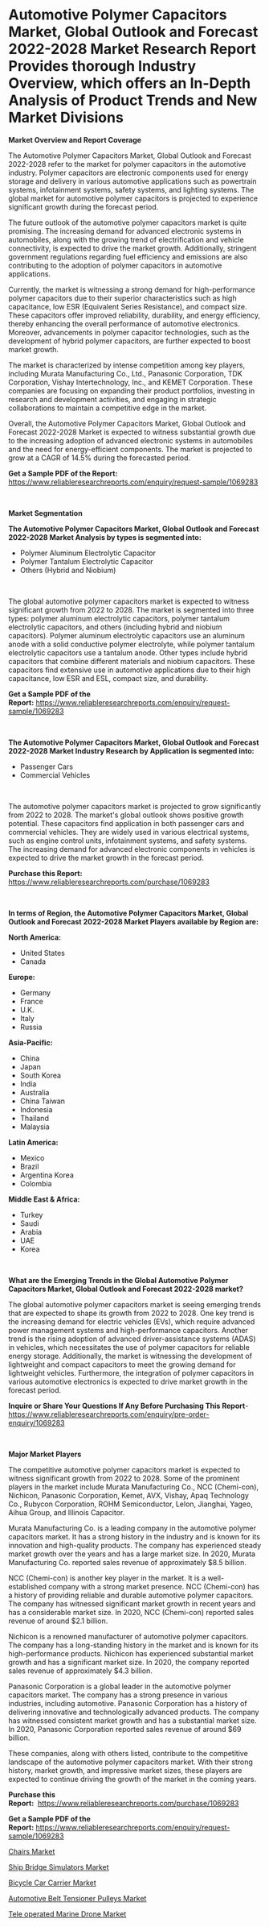 <p><h1>Automotive Polymer Capacitors Market, Global Outlook and Forecast 2022-2028 Market Research Report Provides thorough Industry Overview, which offers an In-Depth Analysis of Product Trends and New Market Divisions</h1></p><p><strong>Market Overview and Report Coverage</strong></p>
<p><p>The Automotive Polymer Capacitors Market, Global Outlook and Forecast 2022-2028 refer to the market for polymer capacitors in the automotive industry. Polymer capacitors are electronic components used for energy storage and delivery in various automotive applications such as powertrain systems, infotainment systems, safety systems, and lighting systems. The global market for automotive polymer capacitors is projected to experience significant growth during the forecast period.</p><p>The future outlook of the automotive polymer capacitors market is quite promising. The increasing demand for advanced electronic systems in automobiles, along with the growing trend of electrification and vehicle connectivity, is expected to drive the market growth. Additionally, stringent government regulations regarding fuel efficiency and emissions are also contributing to the adoption of polymer capacitors in automotive applications.</p><p>Currently, the market is witnessing a strong demand for high-performance polymer capacitors due to their superior characteristics such as high capacitance, low ESR (Equivalent Series Resistance), and compact size. These capacitors offer improved reliability, durability, and energy efficiency, thereby enhancing the overall performance of automotive electronics. Moreover, advancements in polymer capacitor technologies, such as the development of hybrid polymer capacitors, are further expected to boost market growth.</p><p>The market is characterized by intense competition among key players, including Murata Manufacturing Co., Ltd., Panasonic Corporation, TDK Corporation, Vishay Intertechnology, Inc., and KEMET Corporation. These companies are focusing on expanding their product portfolios, investing in research and development activities, and engaging in strategic collaborations to maintain a competitive edge in the market.</p><p>Overall, the Automotive Polymer Capacitors Market, Global Outlook and Forecast 2022-2028 Market is expected to witness substantial growth due to the increasing adoption of advanced electronic systems in automobiles and the need for energy-efficient components. The market is projected to grow at a CAGR of 14.5% during the forecasted period.</p></p>
<p><strong>Get a Sample PDF of the Report:</strong> <a href="https://www.reliableresearchreports.com/enquiry/request-sample/1069283">https://www.reliableresearchreports.com/enquiry/request-sample/1069283</a></p>
<p>&nbsp;</p>
<p><strong>Market Segmentation</strong></p>
<p><strong>The Automotive Polymer Capacitors Market, Global Outlook and Forecast 2022-2028 Market Analysis by types is segmented into:</strong></p>
<p><ul><li>Polymer Aluminum Electrolytic Capacitor</li><li>Polymer Tantalum Electrolytic Capacitor</li><li>Others (Hybrid and Niobium)</li></ul></p>
<p>&nbsp;</p>
<p><p>The global automotive polymer capacitors market is expected to witness significant growth from 2022 to 2028. The market is segmented into three types: polymer aluminum electrolytic capacitors, polymer tantalum electrolytic capacitors, and others (including hybrid and niobium capacitors). Polymer aluminum electrolytic capacitors use an aluminum anode with a solid conductive polymer electrolyte, while polymer tantalum electrolytic capacitors use a tantalum anode. Other types include hybrid capacitors that combine different materials and niobium capacitors. These capacitors find extensive use in automotive applications due to their high capacitance, low ESR and ESL, compact size, and durability.</p></p>
<p><strong>Get a Sample PDF of the Report:</strong>&nbsp;<a href="https://www.reliableresearchreports.com/enquiry/request-sample/1069283">https://www.reliableresearchreports.com/enquiry/request-sample/1069283</a></p>
<p>&nbsp;</p>
<p><strong>The Automotive Polymer Capacitors Market, Global Outlook and Forecast 2022-2028 Market Industry Research by Application is segmented into:</strong></p>
<p><ul><li>Passenger Cars</li><li>Commercial Vehicles</li></ul></p>
<p>&nbsp;</p>
<p><p>The automotive polymer capacitors market is projected to grow significantly from 2022 to 2028. The market's global outlook shows positive growth potential. These capacitors find application in both passenger cars and commercial vehicles. They are widely used in various electrical systems, such as engine control units, infotainment systems, and safety systems. The increasing demand for advanced electronic components in vehicles is expected to drive the market growth in the forecast period.</p></p>
<p><strong>Purchase this Report:</strong>&nbsp; <a href="https://www.reliableresearchreports.com/purchase/1069283">https://www.reliableresearchreports.com/purchase/1069283</a></p>
<p>&nbsp;</p>
<p><strong>In terms of Region, the Automotive Polymer Capacitors Market, Global Outlook and Forecast 2022-2028 Market Players available by Region are:</strong></p>
<p>
    <p> <strong> North America: </strong>
        <ul>
            <li>United States</li>
            <li>Canada</li>
        </ul>
        </p> 
    <p> <strong> Europe: </strong>
        <ul>
            <li>Germany</li>
            <li>France</li>
            <li>U.K.</li>
            <li>Italy</li>
            <li>Russia</li>
        </ul>
        </p> 
    <p> <strong> Asia-Pacific: </strong>
        <ul>
            <li>China</li>
            <li>Japan</li>
            <li>South Korea</li>
            <li>India</li>
            <li>Australia</li>
            <li>China Taiwan</li>
            <li>Indonesia</li>
            <li>Thailand</li>
            <li>Malaysia</li>
        </ul>
        </p> 
    <p> <strong> Latin America: </strong>
        <ul>
            <li>Mexico</li>
            <li>Brazil</li>
            <li>Argentina Korea</li>
            <li>Colombia</li>
        </ul>
        </p> 
    <p> <strong> Middle East & Africa: </strong>
        <ul>
            <li>Turkey</li>
            <li>Saudi</li>
            <li>Arabia</li>
            <li>UAE</li>
            <li>Korea</li>
        </ul>
    </p>
    </p>
<p>&nbsp;</p>
<p><strong>What are the Emerging Trends in the Global Automotive Polymer Capacitors Market, Global Outlook and Forecast 2022-2028 market?</strong></p>
<p><p>The global automotive polymer capacitors market is seeing emerging trends that are expected to shape its growth from 2022 to 2028. One key trend is the increasing demand for electric vehicles (EVs), which require advanced power management systems and high-performance capacitors. Another trend is the rising adoption of advanced driver-assistance systems (ADAS) in vehicles, which necessitates the use of polymer capacitors for reliable energy storage. Additionally, the market is witnessing the development of lightweight and compact capacitors to meet the growing demand for lightweight vehicles. Furthermore, the integration of polymer capacitors in various automotive electronics is expected to drive market growth in the forecast period.</p></p>
<p><strong>Inquire or Share Your Questions If Any Before Purchasing This Report</strong>- <a href="https://www.reliableresearchreports.com/enquiry/pre-order-enquiry/1069283">https://www.reliableresearchreports.com/enquiry/pre-order-enquiry/1069283</a></p>
<p>&nbsp;</p>
<p><strong>Major Market Players</strong></p>
<p><p>The competitive automotive polymer capacitors market is expected to witness significant growth from 2022 to 2028. Some of the prominent players in the market include Murata Manufacturing Co., NCC (Chemi-con), Nichicon, Panasonic Corporation, Kemet, AVX, Vishay, Apaq Technology Co., Rubycon Corporation, ROHM Semiconductor, Lelon, Jianghai, Yageo, Aihua Group, and Illinois Capacitor.</p><p>Murata Manufacturing Co. is a leading company in the automotive polymer capacitors market. It has a strong history in the industry and is known for its innovation and high-quality products. The company has experienced steady market growth over the years and has a large market size. In 2020, Murata Manufacturing Co. reported sales revenue of approximately $8.5 billion.</p><p>NCC (Chemi-con) is another key player in the market. It is a well-established company with a strong market presence. NCC (Chemi-con) has a history of providing reliable and durable automotive polymer capacitors. The company has witnessed significant market growth in recent years and has a considerable market size. In 2020, NCC (Chemi-con) reported sales revenue of around $2.1 billion.</p><p>Nichicon is a renowned manufacturer of automotive polymer capacitors. The company has a long-standing history in the market and is known for its high-performance products. Nichicon has experienced substantial market growth and has a significant market size. In 2020, the company reported sales revenue of approximately $4.3 billion.</p><p>Panasonic Corporation is a global leader in the automotive polymer capacitors market. The company has a strong presence in various industries, including automotive. Panasonic Corporation has a history of delivering innovative and technologically advanced products. The company has witnessed consistent market growth and has a substantial market size. In 2020, Panasonic Corporation reported sales revenue of around $69 billion.</p><p>These companies, along with others listed, contribute to the competitive landscape of the automotive polymer capacitors market. With their strong history, market growth, and impressive market sizes, these players are expected to continue driving the growth of the market in the coming years.</p></p>
<p><strong>Purchase this Report:</strong>&nbsp;&nbsp;<a href="https://www.reliableresearchreports.com/purchase/1069283">https://www.reliableresearchreports.com/purchase/1069283</a></p>
<p></p>
<p><strong>Get a Sample PDF of the Report:</strong>&nbsp;<a href="https://www.reliableresearchreports.com/enquiry/request-sample/1069283">https://www.reliableresearchreports.com/enquiry/request-sample/1069283</a></p>
<p><p><a href="https://www.linkedin.com/pulse/chairs-market-size-growth-forecast-from-2023-2030-navitrix-q3k2f/">Chairs Market</a></p><p><a href="https://www.reportprime.com/ship-bridge-simulators-r3745">Ship Bridge Simulators Market</a></p><p><a href="https://www.linkedin.com/pulse/bicycle-car-carrier-market-research-report-provides-thorough-qpjpf/">Bicycle Car Carrier Market</a></p><p><a href="https://medium.com/@laurenglover76/automotive-belt-tensioner-pulleys-market-size-growth-forecast-2023-2030-ac42ce17decf">Automotive Belt Tensioner Pulleys Market</a></p><p><a href="https://www.reportprime.com/tele-operated-marine-drone-r3746">Tele operated Marine Drone Market</a></p></p>
